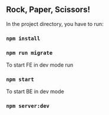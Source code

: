 ## Rock, Paper, Scissors!

In the project directory, you have to run:

### `npm install`
### `npm run migrate`

To start FE in dev mode run
### `npm start`

To start BE in dev mode
### `npm server:dev`


